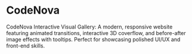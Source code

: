 # CodeNova
CodeNova Interactive Visual Gallery: A modern, responsive website featuring animated transitions, interactive 3D coverflow, and before-after image effects with tooltips. Perfect for showcasing polished UI/UX and front-end skills.

